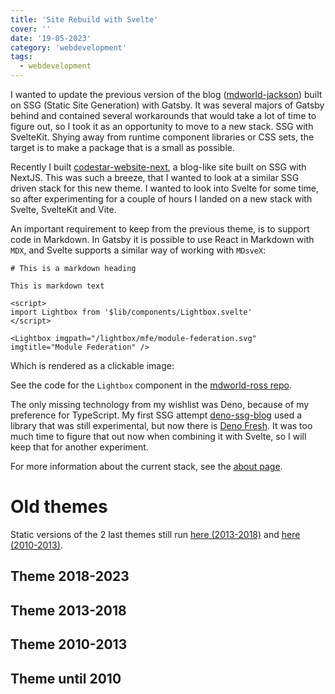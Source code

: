 ```yaml
---
title: 'Site Rebuild with Svelte'
cover: ''
date: '19-05-2023'
category: 'webdevelopment'
tags:
  - webdevelopment
---
```


<script>
import Lightbox from '$lib/components/Lightbox/Lightbox.svelte'
</script>

I wanted to update the previous version of the blog (<a
    href="https://github.com/mdvanes/mdworld-jackson">mdworld-jackson</a>) built on SSG (Static Site Generation) with Gatsby.
It was several majors of Gatsby behind and contained several workarounds that would take a lot of time to figure out, so I took it as an opportunity to move to a new stack. SSG with SvelteKit. Shying away from runtime component libraries or CSS sets, the target is to make a package that is a small as possible.

Recently I built [codestar-website-next](https://github.com/code-star/codestar-website-next), a
blog-like site built on SSG with NextJS. This was such a breeze, that I wanted to look at a
similar SSG driven stack for this new theme. I wanted to look into Svelte for some time, so after
experimenting for a couple of hours I landed on a new stack with Svelte, SvelteKit and Vite.

An important requirement to keep from the previous theme, is to support code in Markdown. In Gatsby it is possible to use React in Markdown with `MDX`, and Svelte supports a similar way of working with `MDsveX`:

```mdsvex
# This is a markdown heading

This is markdown text

<script>
import Lightbox from '$lib/components/Lightbox.svelte'
</script>

<Lightbox imgpath="/lightbox/mfe/module-federation.svg" imgtitle="Module Federation" />
```

Which is rendered as a clickable image:

<Lightbox imgpath="/lightbox/mfe/module-federation.svg" imgtitle="Module Federation" />

See the code for the `Lightbox` component in the [mdworld-ross repo](https://github.com/mdvanes/mdworld-ross/blob/main/src/lib/components/Lightbox.svelte).

The only missing technology from my wishlist was Deno, because of my preference for TypeScript. My
first SSG attempt [deno-ssg-blog](https://github.com/mdvanes/deno-ssg-blog) used a library that
was still experimental, but now there is [Deno Fresh](https://fresh.deno.dev/). It was too much
time to figure that out now when combining it with Svelte, so I will keep that for another
experiment.

For more information about the current stack, see the [about page](../about).

# Old themes

Static versions of the 2 last themes still run [here (2013-2018)](https://mdvanes.github.io/mdworld-ingram)
and [here (2010-2013)](https://mdvanes.github.io/mdworld-simon).

## Theme 2018-2023

<Lightbox imgpath="/lightbox/site-rebuild-with-svelte/theme-jackson.jpg" imgtitle="Theme 2018-2023" />

## Theme 2013-2018

<Lightbox imgpath="/lightbox/site-rebuild-with-svelte/theme-ingram.jpg" imgtitle="Theme 2013-2018" />

## Theme 2010-2013

<Lightbox imgpath="/lightbox/site-rebuild-with-svelte/theme-simon.jpg" imgtitle="Theme 2010-2013" />

## Theme until 2010

<Lightbox imgpath="https://mdvanes.github.io/mdworld-simon/sites/default/files/images/vorig_design.jpg" imgtitle="Theme until 2010" />
